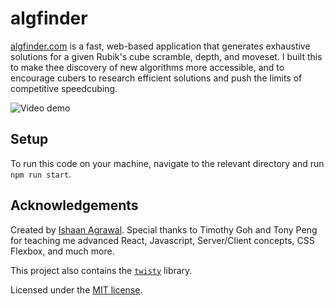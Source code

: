 # algfinder

[algfinder.com](https://algfinder.com) is a fast, web-based application that generates exhaustive solutions for a given Rubik's cube scramble, depth, and moveset. I built this to make thee discovery of new algorithms more accessible, and to encourage cubers to research efficient solutions and push the limits of competitive speedcubing.

![Video demo](<put gif here>)

## Setup

To run this code on your machine, navigate to the relevant directory and run `npm run start`.

## Acknowledgements

Created by [Ishaan Agrawal](https://ishaan.ag). Special thanks to Timothy Goh and Tony Peng for teaching me advanced React, Javascript, Server/Client concepts, CSS Flexbox, and much more.

This project also contains the [`twisty`](https://js.cubing.net/cubing/twisty/) library.

Licensed under the [MIT license](https://github.com/agrawalishaan/algfinder/blob/main/LICENSE.md).
